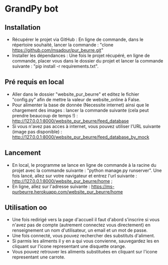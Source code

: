 # GrandPy bot
## Installation
* Récupérer le projet via GitHub : En ligne de commande, dans le répertoire souhaité, lancer la commande : "clone https://github.com/msadour/pur_beurre.git"
* Installer les dépendances : Une fois le projet récupéré, en ligne de commande, placer vous dans le dossier du projet et lancer la commande suivante : "pip install -r requirements.txt".

## Pré requis en local
* Aller dans le dossier "website_pur_beurre" et editez le fichier "config.py" afin de mettre la valeur de website_online à False.
* Pour alimenter la base de donnée (Necessite internet) ainsi que le chargement des images : lancer la commande suivante (cela peut prendre beaucoup de temps !) : http://127.0.0.1:8000/website_pur_beurre/feed_database
* Si vous n'avez pas acces à internet, vous pouvez utiliser l'URL suivante (image pas disponible) : http://127.0.0.1:8000/website_pur_beurre/feed_database_by_mock

## Lancement
* En local,  le programme se lance en ligne de commande à la racine du projet avec la commande suivante : "python manage.py runserver". Une fois lancé, allez sur votre navigateur et entrez l'url suivante : http://127.0.0.1:8000/website_pur_beurre/home ;
* En ligne, allez sur l'adresse suivante : https://ms-purbeurre.herokuapp.com/website_pur_beurre/home

## Utilisation oo
* Une fois redirigé vers la page d'accueil il faut d'abord s'inscrire si vous n'avez pas de compte (autrement connectez vous directement) en renseignement un nom d'utilisateur, un email et un mot de passe.
* Une fois connecté, vous pouvez rechercher des substituts d'aliment.
* Si parmis les aliments il y en a qui vous convienne, sauvegardez les en cliquant sur l'icone representant une disquette orange.
* Vous pouvez retrouver les aliments substituées en cliquant sur l'icone representant une carrote.

